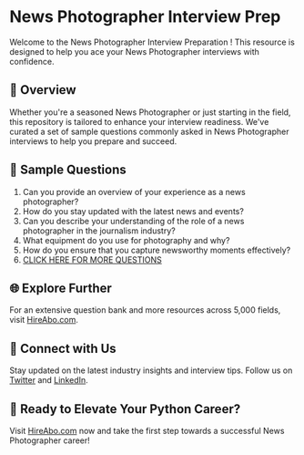 # News Photographer Interview Prep

Welcome to the News Photographer Interview Preparation ! This resource is designed to help you ace your News Photographer interviews with confidence.

## 🚀 Overview

Whether you're a seasoned News Photographer or just starting in the field, this repository is tailored to enhance your interview readiness. We've curated a set of sample questions commonly asked in News Photographer interviews to help you prepare and succeed.

## 📝 Sample Questions

1. Can you provide an overview of your experience as a news photographer?
2. How do you stay updated with the latest news and events?
3. Can you describe your understanding of the role of a news photographer in the journalism industry?
4. What equipment do you use for photography and why?
5. How do you ensure that you capture newsworthy moments effectively?
6. [CLICK HERE FOR MORE QUESTIONS](https://hireabo.com/job/8_0_39/News%20Photographer)

## 🌐 Explore Further

For an extensive question bank and more resources across 5,000 fields, visit [HireAbo.com](https://www.hireabo.com).

## 📱 Connect with Us

Stay updated on the latest industry insights and interview tips. Follow us on [Twitter](https://twitter.com/hireabo) and [LinkedIn](https://www.linkedin.com/in/hire-abo-3609972a8/).

## 🚀 Ready to Elevate Your Python Career?

Visit [HireAbo.com](https://www.hireabo.com) now and take the first step towards a successful News Photographer career!